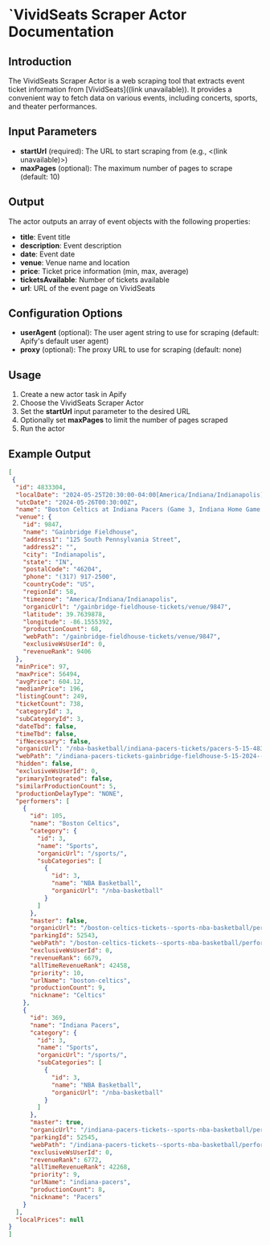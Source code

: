 `**VividSeats Scraper Actor Documentation**
==============================================

**Introduction**
-----------

The VividSeats Scraper Actor is a web scraping tool that extracts event ticket information from [VividSeats]((link unavailable)). It provides a convenient way to fetch data on various events, including concerts, sports, and theater performances.

**Input Parameters**
--------------------

* **startUrl** (required): The URL to start scraping from (e.g., <(link unavailable)>)
* **maxPages** (optional): The maximum number of pages to scrape (default: 10)

**Output**
----------

The actor outputs an array of event objects with the following properties:

* **title**: Event title
* **description**: Event description
* **date**: Event date
* **venue**: Venue name and location
* **price**: Ticket price information (min, max, average)
* **ticketsAvailable**: Number of tickets available
* **url**: URL of the event page on VividSeats

**Configuration Options**
-------------------------

* **userAgent** (optional): The user agent string to use for scraping (default: Apify's default user agent)
* **proxy** (optional): The proxy URL to use for scraping (default: none)

**Usage**
-----

1. Create a new actor task in Apify
2. Choose the VividSeats Scraper Actor
3. Set the **startUrl** input parameter to the desired URL
4. Optionally set **maxPages** to limit the number of pages scraped
5. Run the actor

**Example Output**
---------------

```json
[
 {
  "id": 4833304,
  "localDate": "2024-05-25T20:30:00-04:00[America/Indiana/Indianapolis]",
  "utcDate": "2024-05-26T00:30:00Z",
  "name": "Boston Celtics at Indiana Pacers (Game 3, Indiana Home Game 1)",
  "venue": {
    "id": 9847,
    "name": "Gainbridge Fieldhouse",
    "address1": "125 South Pennsylvania Street",
    "address2": "",
    "city": "Indianapolis",
    "state": "IN",
    "postalCode": "46204",
    "phone": "(317) 917-2500",
    "countryCode": "US",
    "regionId": 58,
    "timezone": "America/Indiana/Indianapolis",
    "organicUrl": "/gainbridge-fieldhouse-tickets/venue/9847",
    "latitude": 39.7639878,
    "longitude": -86.1555392,
    "productionCount": 68,
    "webPath": "/gainbridge-fieldhouse-tickets/venue/9847",
    "exclusiveWsUserId": 0,
    "revenueRank": 9406
  },
  "minPrice": 97,
  "maxPrice": 56494,
  "avgPrice": 604.12,
  "medianPrice": 196,
  "listingCount": 249,
  "ticketCount": 738,
  "categoryId": 3,
  "subCategoryId": 3,
  "dateTbd": false,
  "timeTbd": false,
  "ifNecessary": false,
  "organicUrl": "/nba-basketball/indiana-pacers-tickets/pacers-5-15-4833304.html",
  "webPath": "/indiana-pacers-tickets-gainbridge-fieldhouse-5-15-2024--sports-nba-basketball/production/4833304",
  "hidden": false,
  "exclusiveWsUserId": 0,
  "primaryIntegrated": false,
  "similarProductionCount": 5,
  "productionDelayType": "NONE",
  "performers": [
    {
      "id": 105,
      "name": "Boston Celtics",
      "category": {
        "id": 3,
        "name": "Sports",
        "organicUrl": "/sports/",
        "subCategories": [
          {
            "id": 3,
            "name": "NBA Basketball",
            "organicUrl": "/nba-basketball"
          }
        ]
      },
      "master": false,
      "organicUrl": "/boston-celtics-tickets--sports-nba-basketball/performer/105",
      "parkingId": 52543,
      "webPath": "/boston-celtics-tickets--sports-nba-basketball/performer/105",
      "exclusiveWsUserId": 0,
      "revenueRank": 6679,
      "allTimeRevenueRank": 42458,
      "priority": 10,
      "urlName": "boston-celtics",
      "productionCount": 9,
      "nickname": "Celtics"
    },
    {
      "id": 369,
      "name": "Indiana Pacers",
      "category": {
        "id": 3,
        "name": "Sports",
        "organicUrl": "/sports/",
        "subCategories": [
          {
            "id": 3,
            "name": "NBA Basketball",
            "organicUrl": "/nba-basketball"
          }
        ]
      },
      "master": true,
      "organicUrl": "/indiana-pacers-tickets--sports-nba-basketball/performer/369",
      "parkingId": 52545,
      "webPath": "/indiana-pacers-tickets--sports-nba-basketball/performer/369",
      "exclusiveWsUserId": 0,
      "revenueRank": 6772,
      "allTimeRevenueRank": 42268,
      "priority": 9,
      "urlName": "indiana-pacers",
      "productionCount": 8,
      "nickname": "Pacers"
    }
  ],
  "localPrices": null
}
]
```
